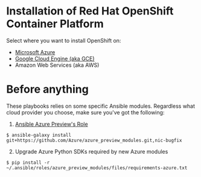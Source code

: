 # Installation of Red Hat OpenShift Container Platform

Select where you want to install OpenShift on:
* [Microsoft Azure](https://github.com/latam-tech-office/install-openshift/blob/master/docs/azure.md)
* [Google Cloud Engine (aka GCE)](https://github.com/latam-tech-office/install-openshift/blob/master/docs/gce.md)
* Amazon Web Services (aka AWS)

# Before anything

These playbooks relies on some specific Ansible modules. Regardless what cloud provider you choose, make sure you've got the following:

1. [Ansible Azure Preview's Role](https://github.com/Azure/azure_preview_modules)
```
$ ansible-galaxy install git+https://github.com/Azure/azure_preview_modules.git,nic-bugfix
```

2. Upgrade Azure Python SDKs required by new Azure modules
```
$ pip install -r ~/.ansible/roles/azure_preview_modules/files/requirements-azure.txt
```
